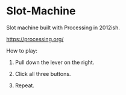 # Slot-Machine
Slot machine built with Processing in 2012ish.

https://processing.org/

How to play:

1) Pull down the lever on the right.

2) Click all three buttons.

3) Repeat.
